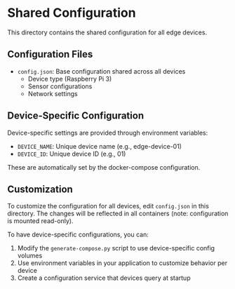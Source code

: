 # Shared Configuration

This directory contains the shared configuration for all edge devices.

## Configuration Files

- `config.json`: Base configuration shared across all devices
  - Device type (Raspberry Pi 3)
  - Sensor configurations
  - Network settings

## Device-Specific Configuration

Device-specific settings are provided through environment variables:
- `DEVICE_NAME`: Unique device name (e.g., edge-device-01)
- `DEVICE_ID`: Unique device ID (e.g., 01)

These are automatically set by the docker-compose configuration.

## Customization

To customize the configuration for all devices, edit `config.json` in this directory.
The changes will be reflected in all containers (note: configuration is mounted read-only).

To have device-specific configurations, you can:
1. Modify the `generate-compose.py` script to use device-specific config volumes
2. Use environment variables in your application to customize behavior per device
3. Create a configuration service that devices query at startup
